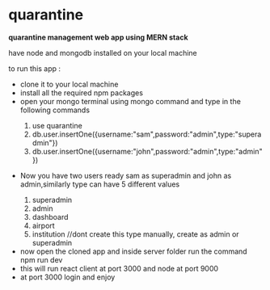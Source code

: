 # quarantine
<strong>quarantine management web app using MERN stack</strong>

<p>have node and mongodb installed on your local machine</p>

<p>to run this app :</p>
<ul>
  <li>clone it to your local machine</li>
  <li>install all the required npm packages</li>
  <li>open your mongo terminal using mongo command and type in the following commands</li>
  <ol>
    <li>use quarantine</li>
    <li>db.user.insertOne({username:"sam",password:"admin",type:"superadmin"})</li>
    <li>db.user.insertOne({username:"john",password:"admin",type:"admin"})</li>
  </ol>
  </ul>
  <ul>
  <li>Now you have two users ready sam as superadmin and john as admin,similarly type can have 5 different values</li>
  <ol>
    <li>superadmin</li>
    <li>admin</li>
    <li>dashboard</li>
    <li>airport</li>
    <li>institution //dont create this type manually, create as admin or superadmin</li>
  </ol>
  <li>now open the cloned app and inside server folder run the command npm run dev</li>
  <li>this will run react client at port 3000 and node at port 9000</li>
  <li>at port 3000 login and enjoy</li>
</ul>

